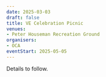 ```yaml
---
date: 2025-03-03
draft: false
title: VE Celebration Picnic
venues:
- Peter Houseman Recreation Ground
organisers:
- OCA
eventStart: 2025-05-05
---
```


Details to follow.